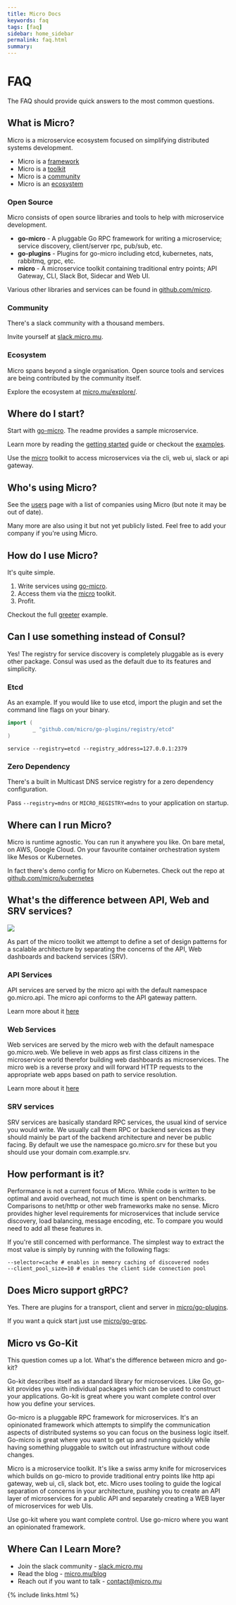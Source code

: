 ```yaml
---
title: Micro Docs
keywords: faq
tags: [faq]
sidebar: home_sidebar
permalink: faq.html
summary:
---
```


# FAQ

The FAQ should provide quick answers to the most common questions.

## What is Micro?

Micro is a microservice ecosystem focused on simplifying distributed systems development.

- Micro is a [framework](https://github.com/micro/go-micro)
- Micro is a [toolkit](https://github.com/micro/micro)
- Micro is a [community](http://slack.micro.mu/)
- Micro is an [ecosystem](https://micro.mu/explore/)

### Open Source

Micro consists of open source libraries and tools to help with microservice development.

- **go-micro** - A pluggable Go RPC framework for writing a microservice; service discovery, client/server rpc, pub/sub, etc.
- **go-plugins** - Plugins for go-micro including etcd, kubernetes, nats, rabbitmq, grpc, etc.
- **micro** - A microservice toolkit containing traditional entry points; API Gateway, CLI, Slack Bot, Sidecar and Web UI.

Various other libraries and services can be found in [github.com/micro](https://github.com/micro).

### Community

There's a slack community with a thousand members. 

Invite yourself at [slack.micro.mu](http://slack.micro.mu/).

### Ecosystem

Micro spans beyond a single organisation. Open source tools and services are being contributed by the community itself.

Explore the ecosystem at [micro.mu/explore/](https://micro.mu/explore/).

## Where do I start?

Start with [go-micro](https://github.com/micro/go-micro). The readme provides a sample microservice.

Learn more by reading the [getting started](https://micro.mu/docs/writing-a-go-service.html) guide or checkout the [examples](https://github.com/micro/examples).

Use the [micro](https://github.com/micro/micro) toolkit to access microservices via the cli, web ui, slack or api gateway.

## Who's using Micro?

See the [users](https://micro.mu/docs/users.html) page with a list of companies using Micro (but note it may be out of date). 

Many more are also using it but not yet publicly listed. Feel free to add your company if you're using Micro.

## How do I use Micro?

It's quite simple.

1. Write services using [go-micro](https://github.com/micro/go-micro).
2. Access them via the [micro](https://github.com/micro/micro) toolkit.
3. Profit.

Checkout the full [greeter](https://github.com/micro/examples/tree/master/greeter) example.

## Can I use something instead of Consul?

Yes! The registry for service discovery is completely pluggable as is every other package. Consul was used as the default due to its features and simplicity.

### Etcd

As an example. If you would like to use etcd, import the plugin and set the command line flags on your binary.

```go
import (
        _ "github.com/micro/go-plugins/registry/etcd"
)
```

```shell
service --registry=etcd --registry_address=127.0.0.1:2379
```

### Zero Dependency

There's a built in Multicast DNS service registry for a zero dependency configuration. 

Pass `--registry=mdns` or `MICRO_REGISTRY=mdns` to your application on startup.

## Where can I run Micro?

Micro is runtime agnostic. You can run it anywhere you like. On bare metal, on AWS, Google Cloud. On your favourite container orchestration system like Mesos or Kubernetes.

In fact there's demo config for Micro on Kubernetes. Check out the repo at [github.com/micro/kubernetes](https://github.com/micro/kubernetes)

## What's the difference between API, Web and SRV services?

<img src="images/arch.png" />

As part of the micro toolkit we attempt to define a set of design patterns for a scalable architecture by separating the concerns of the API, Web dashboards and backend services (SRV).

### API Services

API services are served by the micro api with the default namespace go.micro.api. The micro api conforms to the API gateway pattern. 

Learn more about it [here](https://github.com/micro/micro/tree/master/api)

### Web Services

Web services are served by the micro web with the default namespace go.micro.web. We believe in web apps as first class citizens in the microservice world therefor building web dashboards as microservices. The micro web is a reverse proxy and will forward HTTP requests to the appropriate web apps based on path to service resolution. 

Learn more about it [here](https://github.com/micro/micro/tree/master/web)

### SRV services

SRV services are basically standard RPC services, the usual kind of service you would write. We usually call them RPC or backend services as they should mainly be part of the backend architecture and never be public facing. By default we use the namespace go.micro.srv for these but you should use your domain com.example.srv. 

## How performant is it?

Performance is not a current focus of Micro. While code is written to be optimal and avoid overhead, not much time is spent on benchmarks. Comparisons to net/http or other web frameworks make no sense. Micro provides higher level requirements for microservices that include service discovery, load balancing, message encoding, etc. To compare you would need to add all these features in.

If you're still concerned with performance. The simplest way to extract the most value is simply by running with the following flags:

```
--selector=cache # enables in memory caching of discovered nodes
--client_pool_size=10 # enables the client side connection pool
```

## Does Micro support gRPC?

Yes. There are plugins for a transport, client and server in [micro/go-plugins](https://github.com/micro/go-plugins). 

If you want a quick start just use [micro/go-grpc](https://github.com/micro/go-grpc).

## Micro vs Go-Kit

This question comes up a lot. What's the difference between micro and go-kit?

Go-kit describes itself as a standard library for microservices. Like Go, go-kit provides you with individual packages 
which can be used to construct your applications. Go-kit is great where you want complete control over how you define 
your services.

Go-micro is a pluggable RPC framework for microservices. It's an opinionated framework which attempts to simplify 
the communication aspects of distributed systems so you can focus on the business logic itself. Go-micro is great 
where you want to get up and running quickly while having something pluggable to switch out infrastructure without 
code changes.

Micro is a microservice toolkit. It's like a swiss army knife for microservices which builds on go-micro to provide 
traditional entry points like http api gateway, web ui, cli, slack bot, etc. Micro uses tooling to guide the logical 
separation of concerns in your architecture, pushing you to create an API layer of microservices for a public API and 
separately creating a WEB layer of microservices for web UIs.

Use go-kit where you want complete control. Use go-micro where you want an opinionated framework.

## Where Can I Learn More?

- Join the slack community - [slack.micro.mu](http://slack.micro.mu)
- Read the blog - [micro.mu/blog](https://micro.mu/blog)
- Reach out if you want to talk - [contact@micro.mu](mailto:contact@micro.mu)

{% include links.html %}
